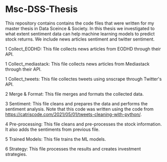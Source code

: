 # Msc-DSS-Thesis
This repository contains contains the code files that were written for my master thesis in Data Sceince & Society. In this thesis we investigated to what extent sentiment data can help machine learning models to predict stock returns. We include news articles sentiment and twitter sentiment.

1 Collect_EODHD: This file collects news articles from EODHD through their API. 

1 Collect_mediastack: This file collects news articles from Mediastack through their API. 

1 Collect_tweets: This file collectes tweets using snscrape through Twitter's API. 

2 Merge & Format: This file merges and formats the collected data.

3 Sentiment: This file cleans and prepares the data and performs the sentiment analysis. Note that this code was written using the code from https://catriscode.com/2021/05/01/tweets-cleaning-with-python/. 

4 Pre-processing: This file cleans and pre-processes the stock information. It also adds the sentiments from previous file.

5 Trained Models: This file trains the ML models.

6 Strategy: This file processes the results and creates investment strategies.

